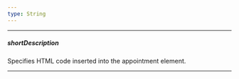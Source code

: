 ```yaml
---
type: String
---
```

---
##### shortDescription
Specifies HTML code inserted into the appointment element.

---
